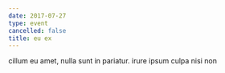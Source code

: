 ```yaml
---
date: 2017-07-27
type: event
cancelled: false
title: eu ex
---
```

cillum eu amet, nulla sunt in pariatur. irure ipsum culpa nisi non